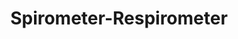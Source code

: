 ---
title: "Spirometer-Respirometer"

categories: ['']

tags: ['Spirometer', 'Respirometer']

arwords: 'مقياس التنفس'

arexps: []

enwords: ['Spirometer-Respirometer']

enexps: []

arlexicons: 'ق'

enlexicons: 'S'

authors: ['Ruqayya Roshdy']

translators: ['']

citations: 'مقدمة في حوسبة اللغة العربية'

sources: 'مركز الملك عبدالله بن عبدالعزيز الدولي لخدمة اللغة العربية'

slug: ""
---